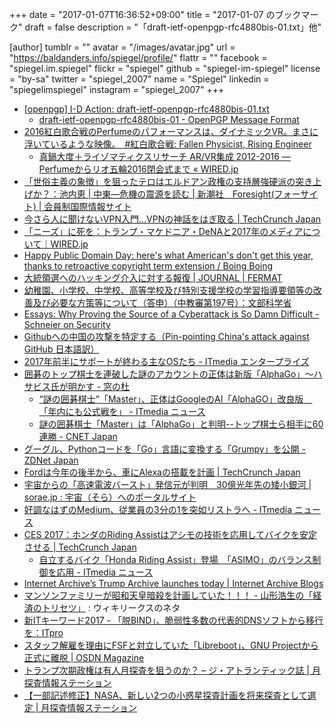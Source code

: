 +++
date = "2017-01-07T16:36:52+09:00"
title = "2017-01-07 のブックマーク"
draft = false
description = "「draft-ietf-openpgp-rfc4880bis-01.txt」他"

[author]
  tumblr = ""
  avatar = "/images/avatar.jpg"
  url = "https://baldanders.info/spiegel/profile/"
  flattr = ""
  facebook = "spiegel.im.spiegel"
  flickr = "spiegel"
  github = "spiegel-im-spiegel"
  license = "by-sa"
  twitter = "spiegel_2007"
  name = "Spiegel"
  linkedin = "spiegelimspiegel"
  instagram = "spiegel_2007"
+++

- [[openpgp] I-D Action: draft-ietf-openpgp-rfc4880bis-01.txt](https://mailarchive.ietf.org/arch/msg/openpgp/DfsTfR7atjgt3nDsGbud6aRUR7M)
    - [draft-ietf-openpgp-rfc4880bis-01 - OpenPGP Message Format](https://tools.ietf.org/html/draft-ietf-openpgp-rfc4880bis-01)
- [2016紅白歌合戦のPerfumeのパフォーマンスは、ダイナミックVR。まさに浮いているような映像。　#紅白歌合戦: Fallen Physicist, Rising Engineer](http://sci.tea-nifty.com/blog/2016/12/2017perfumevr-b.html)
    - [真鍋大度＋ライゾマティクスリサーチ AR/VR集成 2012-2016 —Perfumeからリオ五輪2016閉会式まで « WIRED.jp](http://wired.jp/special/2016/ar-vr-rhizomatiks/)
- [「世俗主義の象徴」を狙ったテロはエルドアン政権の支持層強硬派の突き上げか？：池内恵 | 中東―危機の震源を読む | 新潮社　Foresight(フォーサイト) | 会員制国際情報サイト](http://www.fsight.jp/articles/-/41887)
- [今さら人に聞けないVPN入門…VPNの神話をはぎ取る | TechCrunch Japan](http://jp.techcrunch.com/2017/01/03/20170101wtf-is-a-vpn/)
- [「ニーズ」に死を：トランプ・マケドニア・DeNAと2017年のメディアについて｜WIRED.jp](http://wired.jp/2017/01/03/needs-dont-matter/)
- [Happy Public Domain Day: here's what American's don't get this year, thanks to retroactive copyright term extension / Boing Boing](http://boingboing.net/2017/01/01/happy-public-domain-day-here-3.html)
- [大統領選へのハッキング介入に対する報復 | JOURNAL | FERMAT](http://www.defermat.com/journal/2016/001061.php)
- [幼稚園、小学校、中学校、高等学校及び特別支援学校の学習指導要領等の改善及び必要な方策等について（答申）（中教審第197号）：文部科学省](http://www.mext.go.jp/b_menu/shingi/chukyo/chukyo0/toushin/1380731.htm)
- [Essays: Why Proving the Source of a Cyberattack is So Damn Difficult - Schneier on Security](https://www.schneier.com/essays/archives/2017/01/why_proving_the_sour.html)
- [Githubへの中国の攻撃を特定する（Pin-pointing China's attack against GitHub 日本語訳）](http://www.yamdas.org/column/technique/pin-pointing-chinas-attack-againstj.html)
- [2017年前半にサポートが終わる主なOSたち - ITmedia エンタープライズ](http://www.itmedia.co.jp/enterprise/articles/1701/06/news023.html)
- [囲碁のトップ棋士を連破した謎のアカウントの正体は新版「AlphaGo」～ハサビス氏が明かす - 窓の杜](http://forest.watch.impress.co.jp/docs/news/1037627.html)
    - [“謎の囲碁棋士”「Master」、正体はGoogleのAI「AlphaGO」改良版　「年内にも公式戦を」 - ITmedia ニュース](http://www.itmedia.co.jp/news/articles/1701/05/news060.html)
    - [謎の囲碁棋士「Master」は「AlphaGo」と判明--トップ棋士ら相手に60連勝 - CNET Japan](http://japan.cnet.com/news/service/35094593/)
- [グーグル、Pythonコードを「Go」言語に変換する「Grumpy」を公開 - ZDNet Japan](http://japan.zdnet.com/article/35094636/)
- [Fordは今年の後半から、車にAlexaの搭載を計画 | TechCrunch Japan](http://jp.techcrunch.com/2017/01/05/20170104fords-going-to-put-alexa-in-cars-starting-later-this-year/)
- [宇宙からの「高速電波バースト」発信元が判明　30億光年先の矮小銀河 | sorae.jp : 宇宙（そら）へのポータルサイト](http://sorae.jp/030201/2017_01_05_beam.html)
- [好調なはずのMedium、従業員の3分の1を突如リストラへ - ITmedia ニュース](http://www.itmedia.co.jp/news/articles/1701/05/news109.html)
- [CES 2017：ホンダのRiding Assistはアシモの技術を応用してバイクを安定させる | TechCrunch Japan](http://jp.techcrunch.com/2017/01/06/20170105hondas-riding-assist-teaches-motorcycles-balance-tricks-from-its-asimo-bot/)
    - [自立するバイク「Honda Riding Assist」登場　「ASIMO」のバランス制御を応用 - ITmedia ニュース](http://www.itmedia.co.jp/news/articles/1701/06/news063.html)
- [Internet Archive’s Trump Archive launches today | Internet Archive Blogs](http://blog.archive.org/2017/01/05/internet-archives-trump-archive-launches-today/)
- [マンソンファミリーが昭和天皇暗殺を計画していた！！！ - 山形浩生の「経済のトリセツ」](http://cruel.hatenablog.com/entry/2017/01/05/143222) : ウィキリークスのネタ
- [新ITキーワード2017 - 「脱BIND」、脆弱性多数の代表的DNSソフトから移行を：ITpro](http://itpro.nikkeibp.co.jp/atcl/column/16/120900297/121600003/?rt=nocnt)
- [スタッフ解雇を理由にFSFと対立していた「Libreboot」、GNU Projectから正式に離脱 | OSDN Magazine](https://mag.osdn.jp/17/01/06/160000)
- [トランプ次期政権は有人月探査を狙うのか？ – ジ・アトランティック誌 | 月探査情報ステーション](http://moonstation.jp/blog/lunarexp/will-trump-challenge-manned-lunar-exploration)
- [【一部記述修正】NASA、新しい2つの小惑星探査計画を将来探査として選定 | 月探査情報ステーション](http://moonstation.jp/blog/asteroidexp/nasa-selects-two-asteroid-explorations-as-future-missions-in-discovery-program)
